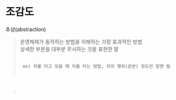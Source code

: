 # 조감도

추상(abstraction)
> 운영체제가 동작하는 방법을 이해하는 가장 효과적인 방법   
> 상세한 부분을 대부분 무시하는 것을 표현한 말
> <pre><code>
>  ex) 차를 타고 있을 때 차를 타는 방법, 차의 행위(운반) 정도만 알면 됨   

></pre></code>
